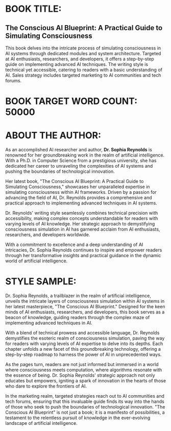 
# BOOK TITLE:
## The Conscious AI Blueprint: A Practical Guide to Simulating Consciousness
This book delves into the intricate process of simulating consciousness in AI systems through dedicated modules and system architecture. Targeted at AI enthusiasts, researchers, and developers, it offers a step-by-step guide on implementing advanced AI techniques. The writing style is technical yet accessible, catering to readers with a basic understanding of AI. Sales strategy includes targeted marketing to AI communities and tech forums.

# BOOK TARGET WORD COUNT: 50000

# ABOUT THE AUTHOR:
As an accomplished AI researcher and author, **Dr. Sophia Reynolds** is renowned for her groundbreaking work in the realm of artificial intelligence. With a Ph.D. in Computer Science from a prestigious university, she has dedicated her career to unraveling the complexities of AI systems and pushing the boundaries of technological innovation.

Her latest book, "The Conscious AI Blueprint: A Practical Guide to Simulating Consciousness," showcases her unparalleled expertise in simulating consciousness within AI frameworks. Driven by a passion for advancing the field of AI, Dr. Reynolds provides a comprehensive and practical approach to implementing advanced techniques in AI systems.

Dr. Reynolds' writing style seamlessly combines technical precision with accessibility, making complex concepts understandable for readers with varying levels of AI knowledge. Her strategic approach to demystifying consciousness simulation in AI has garnered acclaim from AI enthusiasts, researchers, and developers worldwide.

With a commitment to excellence and a deep understanding of AI intricacies, Dr. Sophia Reynolds continues to inspire and empower readers through her transformative insights and practical guidance in the dynamic world of artificial intelligence. 

# STYLE SAMPLE:
Dr. Sophia Reynolds, a trailblazer in the realm of artificial intelligence, unveils the intricate layers of consciousness simulation within AI systems in her latest masterpiece, "The Conscious AI Blueprint." Designed for the keen minds of AI enthusiasts, researchers, and developers, this book serves as a beacon of knowledge, guiding readers through the complex maze of implementing advanced techniques in AI.

With a blend of technical prowess and accessible language, Dr. Reynolds demystifies the esoteric realm of consciousness simulation, paving the way for readers with varying levels of AI expertise to delve into its depths. Each chapter unfolds a new facet of this groundbreaking technology, offering a step-by-step roadmap to harness the power of AI in unprecedented ways.

As the pages turn, readers are not just informed but immersed in a world where consciousness meets computation, where algorithms resonate with the essence of being. Dr. Sophia Reynolds' strategic approach not only educates but empowers, igniting a spark of innovation in the hearts of those who dare to explore the frontiers of AI.

In the marketing realm, targeted strategies reach out to AI communities and tech forums, ensuring that this invaluable guide finds its way into the hands of those who seek to push the boundaries of technological innovation. "The Conscious AI Blueprint" is not just a book; it is a manifesto of possibilities, a testament to the relentless pursuit of knowledge in the ever-evolving landscape of artificial intelligence.

